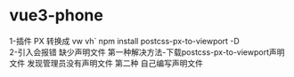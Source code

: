 # vue3-phone
1-插件 PX 转换成 vw vh`
npm install postcss-px-to-viewport -D  
2-引入会报错
缺少声明文件 第一种解决方法-下载postcss-px-to-viewport声明文件  发现管理员没有声明文件 
第二种 自己编写声明文件